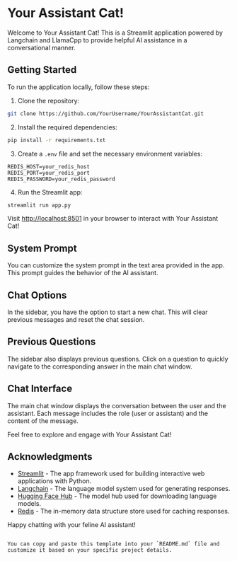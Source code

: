 # Your Assistant Cat!

Welcome to Your Assistant Cat! This is a Streamlit application powered by Langchain and LlamaCpp to provide helpful AI assistance in a conversational manner.

## Getting Started

To run the application locally, follow these steps:

1. Clone the repository:

```bash
git clone https://github.com/YourUsername/YourAssistantCat.git
```

2. Install the required dependencies:

```bash
pip install -r requirements.txt
```

3. Create a `.env` file and set the necessary environment variables:

```env
REDIS_HOST=your_redis_host
REDIS_PORT=your_redis_port
REDIS_PASSWORD=your_redis_password
```

4. Run the Streamlit app:

```bash
streamlit run app.py
```

Visit [http://localhost:8501](http://localhost:8501) in your browser to interact with Your Assistant Cat!

## System Prompt

You can customize the system prompt in the text area provided in the app. This prompt guides the behavior of the AI assistant.

## Chat Options

In the sidebar, you have the option to start a new chat. This will clear previous messages and reset the chat session.

## Previous Questions

The sidebar also displays previous questions. Click on a question to quickly navigate to the corresponding answer in the main chat window.

## Chat Interface

The main chat window displays the conversation between the user and the assistant. Each message includes the role (user or assistant) and the content of the message.

Feel free to explore and engage with Your Assistant Cat!

## Acknowledgments

- [Streamlit](https://streamlit.io/) - The app framework used for building interactive web applications with Python.
- [Langchain](https://github.com/Langchain/llms) - The language model system used for generating responses.
- [Hugging Face Hub](https://huggingface.co/) - The model hub used for downloading language models.
- [Redis](https://redis.io/) - The in-memory data structure store used for caching responses.

Happy chatting with your feline AI assistant!
```

You can copy and paste this template into your `README.md` file and customize it based on your specific project details.
